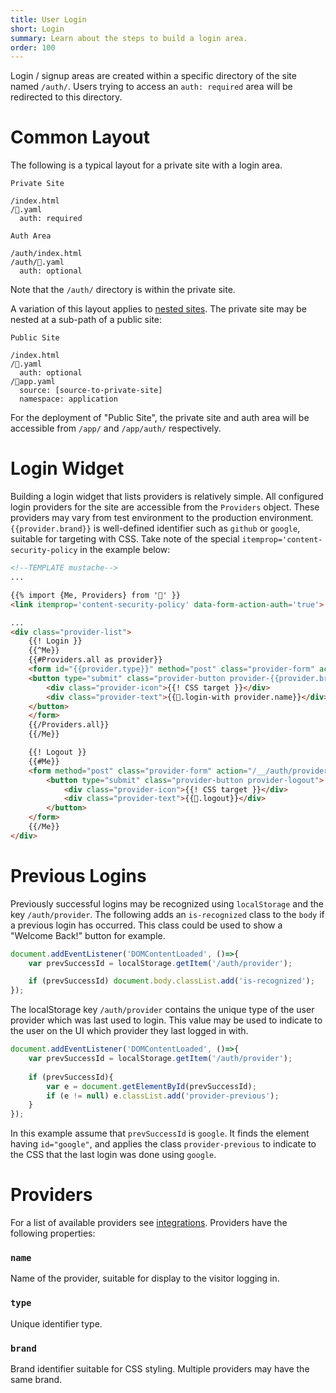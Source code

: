 ```yaml
---
title: User Login
short: Login
summary: Learn about the steps to build a login area.
order: 100
---
```


Login / signup areas are created within a specific directory 
of the site named `/auth/`.  Users trying to access an
`auth: required` area will be redirected to this directory.

# Common Layout

The following is a typical layout for a private site with a login area.

```file-name
Private Site
```

```file-list
/index.html 
/👤.yaml 
  auth: required
```

```file-name
Auth Area
```

```file-list
/auth/index.html
/auth/👤.yaml
  auth: optional
```

Note that the `/auth/` directory is within the private site.

A variation of this layout applies to [nested sites](/🗄/Article/settings/nested.md).
The private site may be nested at a sub-path of a public site:

```file-name
Public Site
```

```file-list
/index.html
/👤.yaml
  auth: optional
/🔌app.yaml
  source: [source-to-private-site]
  namespace: application
```

For the deployment of "Public Site", the private site and auth area will
be accessible from `/app/` and `/app/auth/` respectively.

# Login Widget

Building a login widget that lists providers is relatively simple.
All configured login providers for the site are accessible from the `Providers` object.
These providers may vary from test environment to the production environment.
`{{provider.brand}}` is well-defined identifier such as `github` or `google`,
suitable for targeting with CSS. 
Take note of the special `itemprop='content-security-policy` in the example below:

```html
<!--TEMPLATE mustache-->
...

{{% import {Me, Providers} from '👤' }} 
<link itemprop='content-security-policy' data-form-action-auth='true'>

...
<div class="provider-list">
    {{! Login }}
    {{^Me}}
    {{#Providers.all as provider}}
    <form id="{{provider.type}}" method="post" class="provider-form" action="{{provider.authPath}}">
    <button type="submit" class="provider-button provider-{{provider.brand}}">
        <div class="provider-icon">{{! CSS target }}</div>
        <div class="provider-text">{{🎨.login-with provider.name}}</div>
    </button>
    </form>
    {{/Providers.all}}
    {{/Me}}

    {{! Logout }}
    {{#Me}}
    <form method="post" class="provider-form" action="/__/auth/provider/logout">
        <button type="submit" class="provider-button provider-logout">
            <div class="provider-icon">{{! CSS target }}</div>
            <div class="provider-text">{{🎨.logout}}</div>
        </button>
    </form>
    {{/Me}}
</div>
```

# Previous Logins

Previously successful logins may be recognized using `localStorage` and the key `/auth/provider`.
The following adds an `is-recognized` class to the `body` if a previous login has occurred.
This class could be used to show a "Welcome Back!" button for example.
 
```javascript
document.addEventListener('DOMContentLoaded', ()=>{
    var prevSuccessId = localStorage.getItem('/auth/provider');

    if (prevSuccessId) document.body.classList.add('is-recognized');
});
```

The localStorage key `/auth/provider` contains the unique type of the user provider which was last used to login.
This value may be used to indicate to the user on the UI which provider they last logged in with.

```javascript
document.addEventListener('DOMContentLoaded', ()=>{
    var prevSuccessId = localStorage.getItem('/auth/provider');
    
    if (prevSuccessId){
        var e = document.getElementById(prevSuccessId);
        if (e != null) e.classList.add('provider-previous');
    }
});
```

In this example assume that `prevSuccessId` is `google`.
It finds the element having `id="google"`, and applies the
class `provider-previous` to indicate to the CSS that the last login was done
using `google`.  

# Providers

For a list of available providers see [integrations](/integrations#users).
Providers have the following properties:

### `name`

Name of the provider, suitable for display to the visitor logging in.

### `type`

Unique identifier type.

### `brand`

Brand identifier suitable for CSS styling. Multiple providers may have the same brand.